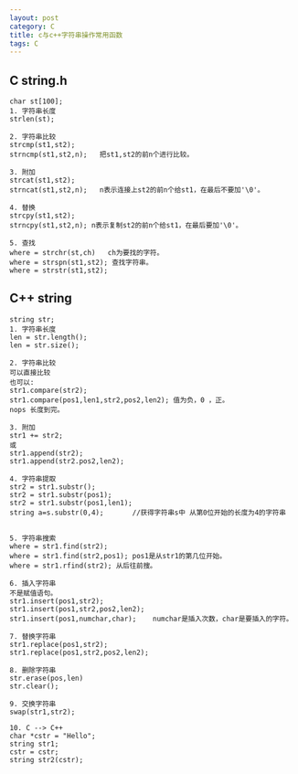 ```yaml
---
layout: post
category: C
title: c与c++字符串操作常用函数
tags: C
---
```

## C string.h
 
    char st[100];  
    1. 字符串长度  
    strlen(st);  
    
    2. 字符串比较  
    strcmp(st1,st2);  
    strncmp(st1,st2,n);   把st1,st2的前n个进行比较。  
    
    3. 附加  
    strcat(st1,st2);  
    strncat(st1,st2,n);   n表示连接上st2的前n个给st1，在最后不要加'\0'。  
    
    4. 替换  
    strcpy(st1,st2);  
    strncpy(st1,st2,n); n表示复制st2的前n个给st1，在最后要加'\0'。  
    
    5. 查找  
    where = strchr(st,ch)   ch为要找的字符。  
    where = strspn(st1,st2); 查找字符串。  
    where = strstr(st1,st2);  
    
  
## C++ string
  
    string str;  
    1. 字符串长度  
    len = str.length();  
    len = str.size();  
    
    2. 字符串比较  
    可以直接比较  
    也可以:  
    str1.compare(str2);   
    str1.compare(pos1,len1,str2,pos2,len2); 值为负，0 ，正。  
    nops 长度到完。  
    
    3. 附加  
    str1 += str2;  
    或  
    str1.append(str2);  
    str1.append(str2.pos2,len2);  
        
    4. 字符串提取  
    str2 = str1.substr();  
    str2 = str1.substr(pos1);  
    str2 = str1.substr(pos1,len1);  
    string a=s.substr(0,4);       //获得字符串s中 从第0位开始的长度为4的字符串  
    
    
    5. 字符串搜索  
    where = str1.find(str2);  
    where = str1.find(str2,pos1); pos1是从str1的第几位开始。  
    where = str1.rfind(str2); 从后往前搜。  
    
    6. 插入字符串  
    不是赋值语句。  
    str1.insert(pos1,str2);  
    str1.insert(pos1,str2,pos2,len2);  
    str1.insert(pos1,numchar,char);    numchar是插入次数，char是要插入的字符。  
    
    7. 替换字符串  
    str1.replace(pos1,str2);  
    str1.replace(pos1,str2,pos2,len2);  
    
    8. 删除字符串  
    str.erase(pos,len)  
    str.clear();  
    
    9. 交换字符串  
    swap(str1,str2);  
    
    10. C --> C++  
    char *cstr = "Hello";  
    string str1;  
    cstr = cstr;  
    string str2(cstr);  